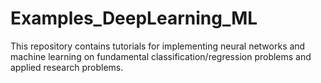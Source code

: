 # Examples_DeepLearning_ML

This repository contains tutorials for implementing neural networks and machine learning on fundamental classification/regression problems and applied research problems.
